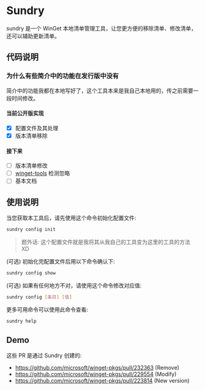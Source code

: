 # Sundry
sundry 是一个 WinGet 本地清单管理工具，让您更方便的移除清单、修改清单，还可以辅助更新清单。  

## 代码说明
### 为什么有些简介中的功能在发行版中没有
简介中的功能我都在本地写好了，这个工具本来是我自己本地用的，传之前需要一段时间修改。  
#### 当前公开版实现
- [x] 配置文件及其处理
- [x] 版本清单移除
#### 接下来
- [ ] 版本清单修改
- [ ] [winget-tools](https://github.com/DuckDuckStudio/winget-tools) 检测忽略
- [ ] 基本文档

## 使用说明
当您获取本工具后，请先使用这个命令初始化配置文件:  
```bash
sundry config init
```

> 题外话: 这个配置文件就是我将其从我自己的工具变为这里的工具的方法 XD  

(可选) 初始化完配置文件后用以下命令确认下:  
```bash
sundry config show
```

(可选) 如果有任何地方不对，请使用这个命令修改对应值:  
```bash
sundry config [条目] [值]
```

更多可用命令可以使用此命令查看:  
```bash
sundry help
```

## Demo
这些 PR 是通过 Sundry 创建的:  
- https://github.com/microsoft/winget-pkgs/pull/232363 (Remove)
- https://github.com/microsoft/winget-pkgs/pull/229554 (Modify)
- https://github.com/microsoft/winget-pkgs/pull/223814 (New version)
